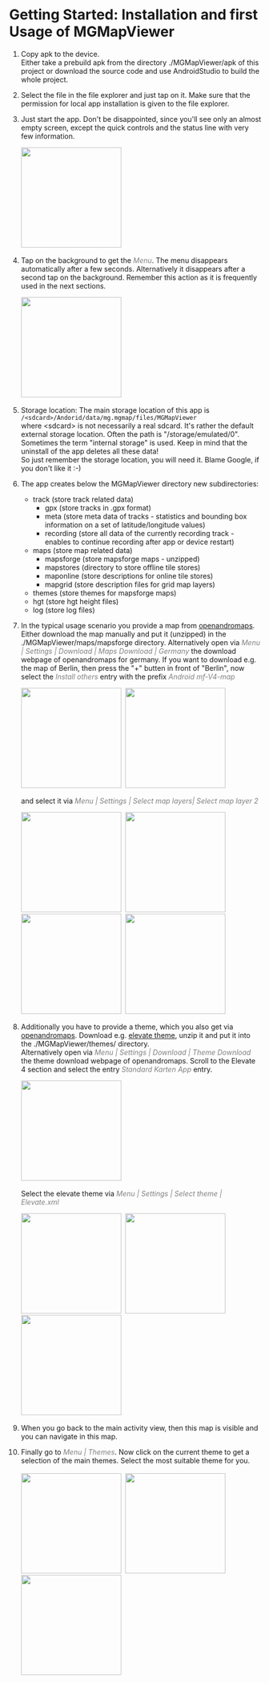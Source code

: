 # Getting Started: Installation and first Usage of MGMapViewer

1. Copy apk to the device.<br/>
Either take a prebuild apk from the directory ./MGMapViewer/apk of this project or download the source code 
and use AndroidStudio to build the whole project.
2. Select the file in the file explorer and just tap on it.
Make sure that the permission for local app installation is given to the file explorer.
3. Just start the app.
Don't be disappointed, since you'll see only an almost empty screen, 
except the quick controls and the status line with very few information.

   <img src="./background.png" width="200" />&nbsp;

4. Tap on the background to get the <span style="color:gray">*Menu*</span>. The menu disappears automatically after a few seconds.
Alternatively it disappears after a second tap on the background. Remember this action as it is frequently used in the next sections.

   <img src="./Menu.png" width="200" />&nbsp;

5. Storage location: The main storage location of this app is  
  `/<sdcard>/Andorid/data/mg.mgmap/files/MGMapViewer`  
  where \<sdcard> is not necessarily a real sdcard. It's rather the default external storage location. Often the path is "/storage/emulated/0".
  Sometimes the term "internal storage" is used. Keep in mind 
  that the uninstall of the app deletes all these data!  
  So just remember the storage location, you will need it. Blame Google, if you don't like it :-) 

6. The app creates below the MGMapViewer directory new subdirectories:
    - track (store track related data)
      - gpx (store tracks in .gpx format)
      - meta (store meta data of tracks - statistics and bounding box information on a set of latitude/longitude values)
      - recording (store all data of the currently recording track - enables to continue recording after app or device restart)
    - maps (store map related data)
      - mapsforge (store mapsforge maps - unzipped)
      - mapstores (directory to store offline tile stores)
      - maponline (store descriptions for online tile stores)
      - mapgrid (store description files for grid map layers)
    - themes (store themes for mapsforge maps)
    - hgt (store hgt height files)
    - log (store log files)
7. In the typical usage scenario you provide a map from [openandromaps](https://www.openandromaps.org/). 
   Either download the map manually and put it (unzipped) in the ./MGMapViewer/maps/mapsforge directory.
   Alternatively  open via <span style="color:gray">*Menu | Settings | Download | Maps Download | Germany*</span>
   the download webpage of openandromaps for germany. If you want to download e.g. the map of Berlin, then press the "+" butten in front
   of "Berlin", now select the  <span style="color:gray">*Install others*</span> entry with the prefix
   <span style="color:gray">*Android mf-V4-map*</span>
   
   <img src="./download1.png" width="200" />&nbsp;
   <img src="./download2.png" width="200" />&nbsp;

   and select it via
   <span style="color:gray">*Menu | Settings | Select map layers| Select map layer 2*</span>

   <img src="./Menu_Settings.png" width="200" />&nbsp;
   <img src="./settings_select_map_layers.png" width="200" />&nbsp;
   <img src="./select_map_layers_2.png" width="200" />&nbsp;
   <img src="./selectMap2.png" width="200" />

8. Additionally you have to provide a theme, which you also get via [openandromaps](https://www.openandromaps.org/). 
   Download e.g. [elevate theme](https://www.openandromaps.org/wp-content/users/tobias/Elevate.zip), unzip it and
   put it into the ./MGMapViewer/themes/ directory.  
   Alternatively  open via <span style="color:gray">*Menu | Settings | Download | Theme Download*</span>
   the theme download webpage of openandromaps. Scroll to the Elevate 4 section and select the entry
   <span style="color:gray">*Standard Karten App*</span> entry.
   
   <img src="./download3.png" width="200" />&nbsp;

   Select the elevate theme via <span style="color:gray">*Menu | Settings | Select theme | Elevate.xml*</span>

   <img src="./Menu_Settings.png" width="200" />&nbsp;
   <img src="./settings_select_theme.png" width="200" />&nbsp;
   <img src="./settings_theme.png" width="200" />&nbsp;

9. When you go back to the main activity view, then this map is visible and you can navigate in this map.
10. Finally go to <span style="color:gray">*Menu | Themes*</span>. Now click on the current theme to get a 
selection of the main themes. Select the most suitable theme for you.  
&nbsp;  
   <img src="./Menu_Themes.png" width="200" />&nbsp;
   <img src="./themes.png" width="200" />&nbsp;
   <img src="./themes2.png" width="200" />&nbsp;


  